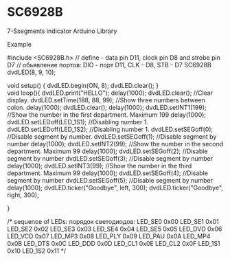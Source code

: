 # SC6928B
7-Ssegments indicator Arduino Library

Example

#include <SC6928B.h>
// define - data pin D11, clock pin D8 and strobe pin D7
// обьявление портов: DIO - порт D11, CLK - D8, STB - D7
SC6928B dvdLED(8, 9, 10);

void setup() {
  dvdLED.begin(ON, 8);
  dvdLED.clear();
}  
void loop(){
  dvdLED.print("HELLO");
  delay(1000);
  dvdLED.clear(); //Clear display.
  dvdLED.setTime(188, 88, 99); //Show three numbers between colon.
  delay(1000);
  dvdLED.clear(); 
  delay(1000);
  dvdLED.setINT1(199); //Show the number in the first department. Maximum 199
  delay(1000);
  dvdLED.setLEDoff(LED_1S1); //Disabling number 1.
  dvdLED.setLEDoff(LED_1S2); //Disabling number 1.
  dvdLED.setSEGoff(0); //Disable segment by number.
  dvdLED.setSEGoff(1); //Disable segment by number
  delay(1000);
  dvdLED.setINT2(99); //Show the number in the second department. Maximum 99
  delay(1000);
  dvdLED.setSEGoff(2); //Disable segment by number
  dvdLED.setSEGoff(3); //Disable segment by number
  delay(1000);
  dvdLED.setINT3(99); //Show the number in the third department. Maximum 99
  delay(1000);
  dvdLED.setSEGoff(4); //Disable segment by number
  dvdLED.setSEGoff(5); //Disable segment by number
  delay(1000);
  dvdLED.ticker("Goodbye", left, 300);
  dvdLED.ticker("Goodbye", right, 300);
  
}

/* sequence of LEDs:
   порядок светодиодов:
        LED_SE0 0x00
        LED_SE1 0x01
        LED_SE2 0x02
        LED_SE3 0x03
        LED_SE4 0x04
        LED_SE5 0x05
        LED_DVD 0x06
        LED_VCD 0x07
        LED_MP3 0x08
        LED_PLY 0x09
        LED_PAU 0x0A
        LED_MP4 0x0B
        LED_DTS 0x0C
        LED_DDD 0x0D
        LED_CL1 0x0E
        LED_CL2 0x0F
        LED_1S1 0x10
        LED_1S2 0x11
*/

